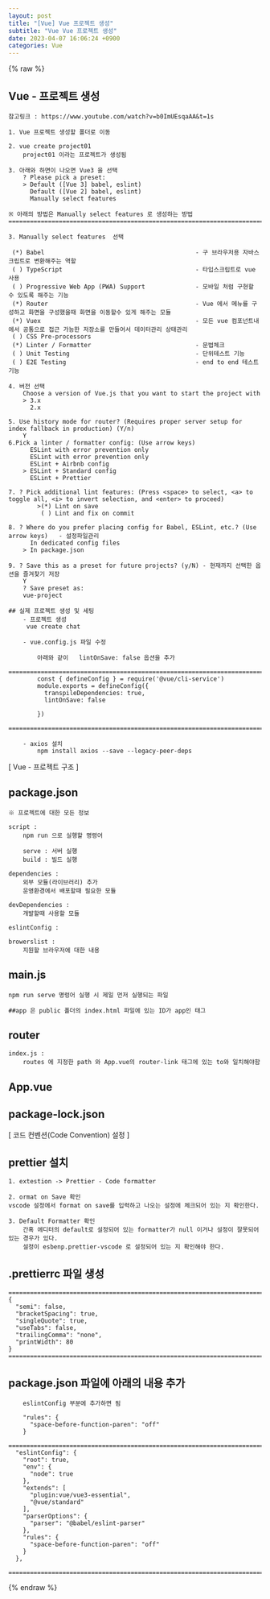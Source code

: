 ```yaml
---  
layout: post  
title: "[Vue] Vue 프로젝트 생성"  
subtitle: "Vue Vue 프로젝트 생성"  
date: 2023-04-07 16:06:24 +0900  
categories: Vue  
---  
```

{% raw %}  
## Vue - 프로젝트 생성  
  
	참고링크 : https://www.youtube.com/watch?v=b0ImUEsqaAA&t=1s  
  
	1. Vue 프로젝트 생성할 폴더로 이동  
  
	2. vue create project01  
		project01 이라는 프로젝트가 생성됨  
  
	3. 아래와 하면이 나오면 Vue3 을 선택  
		? Please pick a preset:  
		> Default ([Vue 3] babel, eslint)  
		  Default ([Vue 2] babel, eslint)  
		  Manually select features  
  
	※ 아래의 방법은 Manually select features 로 생성하는 방법  
	=================================================================================================================  
  
	3. Manually select features  선택  
  
	 (*) Babel											- 구 브라우저용 자바스크립트로 변환해주는 역할  
	 ( ) TypeScript										- 타입스크립트로 vue 사용  
	 ( ) Progressive Web App (PWA) Support				- 모바일 처럼 구현할 수 있도록 해주는 기능  
	 (*) Router											- Vue 에서 메뉴를 구성하고 화면을 구성했을때 화면을 이동할수 있게 해주는 모듈  
	 (*) Vuex											- 모든 vue 컴포넌트내에서 공통으로 접근 가능한 저장소를 만들어서 데이터관리 상태관리  
	 ( ) CSS Pre-processors  
	 (*) Linter / Formatter								- 문법체크  
	 ( ) Unit Testing									- 단위테스트 기능  
	 ( ) E2E Testing									- end to end 테스트기능  
  
	4. 버전 선택  
		Choose a version of Vue.js that you want to start the project with  
		> 3.x  
		  2.x  
  
	5. Use history mode for router? (Requires proper server setup for index fallback in production) (Y/n)  
		Y  
	6.Pick a linter / formatter config: (Use arrow keys)  
		  ESLint with error prevention only  
		  ESLint with error prevention only  
		  ESLint + Airbnb config  
		> ESLint + Standard config  
		  ESLint + Prettier  
  
	7. ? Pick additional lint features: (Press <space> to select, <a> to toggle all, <i> to invert selection, and <enter> to proceed)  
			>(*) Lint on save  
			 ( ) Lint and fix on commit  
  
	8. ? Where do you prefer placing config for Babel, ESLint, etc.? (Use arrow keys)	- 설정파일관리  
		  In dedicated config files  
		> In package.json  
  
	9. ? Save this as a preset for future projects? (y/N) - 현재까지 선택한 옵션을 즐겨찾기 저장  
		Y  
		? Save preset as:  
		vue-project  
  
	## 실제 프로젝트 생성 및 세팅  
		- 프로젝트 생성  
		 vue create chat  
  
		- vue.config.js 파일 수정  
  
			아래와 같이   lintOnSave: false 옵션을 추가  
			=================================================================================================================  
			const { defineConfig } = require('@vue/cli-service')  
			module.exports = defineConfig({  
			  transpileDependencies: true,  
			  lintOnSave: false  
  
			})  
			=================================================================================================================  
  
		- axios 설치  
			npm install axios --save --legacy-peer-deps  
  
[ Vue - 프로젝트 구조 ]  
  
## package.json  
	※ 프로젝트에 대한 모든 정보  
  
	script :  
		npm run 으로 실행할 명령어  
  
		serve : 서버 실행  
		build : 빌드 실행  
  
	dependencies :  
		외부 모듈(라이브러리) 추가  
		운영환경에서 배포할때 필요한 모듈  
  
	devDependencies :  
		개발할때 사용할 모듈  
  
	eslintConfig :  
  
	browerslist :  
		지원할 브라우저에 대한 내용  
  
## main.js  
	npm run serve 명렁어 실행 시 제일 먼저 실행되는 파일  
  
	##app 은 public 폴더의 index.html 파일에 있는 ID가 app인 태그  
  
## router  
	index.js :  
		routes 에 지정한 path 와 App.vue의 router-link 태그에 있는 to와 일치해야함  
  
## App.vue  
  
## package-lock.json  
  
[ 코드 컨벤션(Code Convention) 설정 ]  
  
## prettier 설치  
	1. extestion -> Prettier - Code formatter  
  
	2. ormat on Save 확인  
	vscode 설정에서 format on save를 입력하고 나오는 설정에 체크되어 있는 지 확인한다.  
  
	3. Default Formatter 확인  
		간혹 에디터의 default로 설정되어 있는 formatter가 null 이거나 설정이 잘못되어 있는 경우가 있다.  
		설정이 esbenp.prettier-vscode 로 설정되어 있는 지 확인해야 한다.  
  
## .prettierrc 파일 생성  
  
	=================================================================================================================  
	{  
	  "semi": false,  
	  "bracketSpacing": true,  
	  "singleQuote": true,  
	  "useTabs": false,  
	  "trailingComma": "none",  
	  "printWidth": 80  
	}  
	=================================================================================================================  
  
## package.json 파일에 아래의 내용 추가  
  
		eslintConfig 부분에 추가하면 됨  
  
		"rules": {  
		  "space-before-function-paren": "off"  
		}  
  
	=================================================================================================================  
	  "eslintConfig": {  
		"root": true,  
		"env": {  
		  "node": true  
		},  
		"extends": [  
		  "plugin:vue/vue3-essential",  
		  "@vue/standard"  
		],  
		"parserOptions": {  
		  "parser": "@babel/eslint-parser"  
		},  
		"rules": {  
		  "space-before-function-paren": "off"  
		}  
	  },  
  
	=================================================================================================================  
{% endraw %}